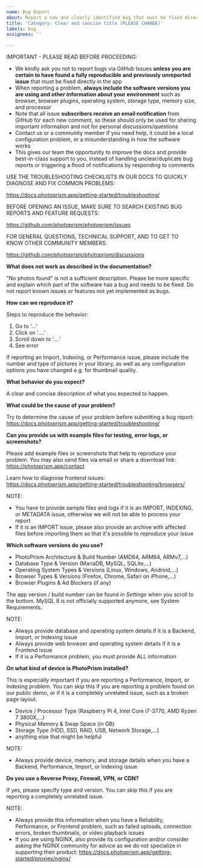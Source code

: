 ```yaml
---
name: Bug Report
about: Report a new and clearly identified bug that must be fixed directly in the application
title: 'Category: Clear and concise title (PLEASE CHANGE)'
labels: bug
assignees: ''

---
```


IMPORTANT - PLEASE READ BEFORE PROCEEDING:

- We kindly ask you not to report bugs via GitHub Issues **unless you are certain to have found a fully reproducible and previously unreported issue** that must be fixed directly in the app
- When reporting a problem, **always include the software versions you are using and other information about your environment** such as browser, browser plugins, operating system, storage type, memory size, and processor
- Note that all issue **subscribers receive an email notification** from GitHub for each new comment, so these should only be used for sharing important information and not for personal discussions/questions
- Contact us or a community member if you need help, it could be a local configuration problem, or a misunderstanding in how the software works
- This gives our team the opportunity to improve the docs and provide best-in-class support to you, instead of handling unclear/duplicate bug reports or triggering a flood of notifications by responding to comments

USE THE TROUBLESHOOTING CHECKLISTS IN OUR DOCS TO QUICKLY DIAGNOSE AND FIX COMMON PROBLEMS:

  <https://docs.photoprism.app/getting-started/troubleshooting/>

BEFORE OPENING AN ISSUE, MAKE SURE TO SEARCH EXISTING BUG REPORTS AND FEATURE REQUESTS:

  <https://github.com/photoprism/photoprism/issues>

FOR GENERAL QUESTIONS, TECHNICAL SUPPORT, AND TO GET TO KNOW OTHER COMMUNITY MEMBERS:

  <https://github.com/photoprism/photoprism/discussions>

**What does not work as described in the documentation?**

"No photos found" is not a sufficient description. Please be more specific and explain which part of the software has a bug and needs to be fixed. Do not report known issues or features not yet implemented as bugs.

**How can we reproduce it?**

Steps to reproduce the behavior:

1. Go to '...'
2. Click on '....'
3. Scroll down to '....'
4. See error

If reporting an Import, Indexing, or Performance issue, please include the number and type of pictures in your library,
as well as any configuration options you have changed e.g. for thumbnail quality.

**What behavior do you expect?**

A clear and concise description of what you expected to happen.

**What could be the cause of your problem?**

Try to determine the cause of your problem before submitting a bug report:
https://docs.photoprism.app/getting-started/troubleshooting/

**Can you provide us with example files for testing, error logs, or screenshots?**

Please add example files or screenshots that help to reproduce your problem.
You may also send files via email or share a download link:
https://photoprism.app/contact

Learn how to diagnose frontend issues:
https://docs.photoprism.app/getting-started/troubleshooting/browsers/

NOTE:
- You have to provide sample files and logs if it is an IMPORT, INDEXING, or METADATA issue, otherwise we will not be able to process your report
- If it is an IMPORT issue, please also provide an archive with affected files before importing them so that it's possible to reproduce your issue

**Which software versions do you use?**

- PhotoPrism Architecture & Build Number (AMD64, ARM64, ARMv7,...)
- Database Type & Version (MariaDB, MySQL, SQLite,...)
- Operating System Types & Versions (Linux, Windows, Android,...)
- Browser Types & Versions (Firefox, Chrome, Safari on iPhone,...)
- Browser Plugins & Ad Blockers (if any)

The app version / build number can be found in *Settings* when you scroll to the bottom.
MySQL 8 is not officially supported anymore, see System Requirements.

NOTE:
- Always provide database and operating system details if it is a Backend, Import, or Indexing issue
- Always provide web browser and operating system details if it is a Frontend issue
- If it is a Performance problem, you must provide ALL information

**On what kind of device is PhotoPrism installed?**

This is especially important if you are reporting a Performance, Import, or Indexing problem. You can skip this if you are reporting a problem found on our public demo, or if it is a completely unrelated issue, such as a broken page layout.

- Device / Processor Type (Raspberry Pi 4, Intel Core i7-3770, AMD Ryzen 7 3800X,...)
- Physical Memory & Swap Space (in GB)
- Storage Type (HDD, SSD, RAID, USB, Network Storage,...) 
- anything else that might be helpful

NOTE:
- Always provide device, memory, and storage details when you have a Backend, Performance, Import, or Indexing issue

**Do you use a Reverse Proxy, Firewall, VPN, or CDN?**

If yes, please specify type and version. You can skip this if you are reporting a completely unrelated issue.

NOTE:
- Always provide this information when you have a Reliability, Performance, or Frontend problem, such as failed uploads, connection errors, broken thumbnails, or video playback issues
- If you are using NGINX, also provide its configuration and/or consider asking the NGINX community for advice as we do not specialize in supporting their product: https://docs.photoprism.app/getting-started/proxies/nginx/
